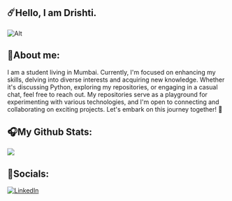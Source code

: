 ## ☄️Hello, I am Drishti.

![Alt](https://i.pinimg.com/564x/9d/81/4e/9d814ef0cf767842aa560d683e0f549c.jpg)


👾About me:
-

I am a student living in Mumbai. Currently, I'm focused on enhancing my skills, delving into diverse interests and acquiring new knowledge. Whether it's 
discussing Python, exploring my repositories, or engaging in a casual chat, feel free to reach out. My repositories serve as a playground for experimenting with various technologies, and I'm open to connecting and collaborating on exciting projects. Let's embark on this journey together! 🚀


🎧My Github Stats:
-

![](https://github-readme-stats.vercel.app/api/top-langs/?username=DrishtiMalavade&theme=synthwave&hide_border=false&include_all_commits=true&count_private=true&layout=compact)

🎀Socials:
-
[![LinkedIn](https://img.shields.io/badge/LinkedIn-%230077B5.svg?logo=linkedin&logoColor=white)](https://linkedin.com/in/Drishti-m)
